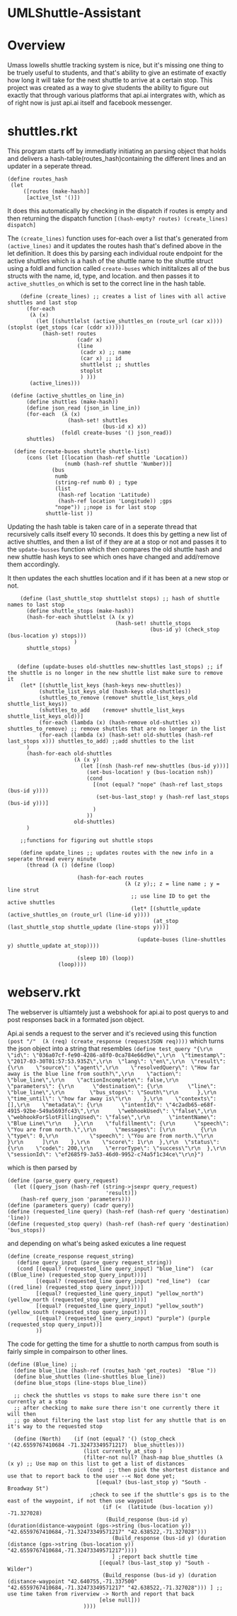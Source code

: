 # UMLShuttle-Assistant

# Overview

Umass lowells shuttle tracking system is nice, but it's missing one thing to be truely useful to students, and that's ability to give an estimate of exactly how long it will take for the next shuttle to arrive at a certain stop. This project was created as a way to give students the ability to figure out exactly that through various platforms that api.ai intergrates with, which as of right now is just api.ai itself and facebook messenger. 


# shuttles.rkt 

This program starts off by immediatly initiating an parsing object that holds and delivers a hash-table(routes_hash)containing the different lines and an updater in a seperate thread.
 ```
 (define routes_hash
  (let
      ([routes (make-hash)]
       [active_lst '()])
```
 It does this automatically by checking in the dispatch if routes is empty and then returning the dispatch function  ```[(hash-empty? routes) (create_lines)  dispatch]``` 

The ```(create_lines)``` function uses for-each over a list that's generated from ```(active_lines)``` and it updates the routes hash that's defined above in the let definition.
It does this by parsing each individual route endpoint for the active shuttles which is a hash of the shuttle name to the shuttle struct using a foldl and function called ```create-buses``` which inititalizes all of the bus structs with the name, id, type, and location. and then passes it to ```active_shuttles_on``` which is set to the correct line in the hash table.

```
    (define (create_lines) ;; creates a list of lines with all active shuttles and last stop
      (for-each
       (λ (x)
         (let [(shuttlelst (active_shuttles_on (route_url (car x)))) (stoplst (get_stops (car (cddr x))))]
           (hash-set! routes
                      (cadr x)
                      (line
                       (cadr x) ;; name
                       (car x) ;; id     
                       shuttlelst ;; shuttles
                       stoplst
                       ) )))
       (active_lines)))

 (define (active_shuttles_on line_in)
      (define shuttles (make-hash))
      (define json_read (json_in line_in))
      (for-each  (λ (x)
                   (hash-set! shuttles
                              (bus-id x) x))   
                 (foldl create-buses '() json_read))
      shuttles)

  (define (create-buses shuttle shuttle-list) 
      (cons (let [(location (hash-ref shuttle 'Location))
                  (numb (hash-ref shuttle 'Number))]
              (bus 
               numb
               (string-ref numb 0) ; type
               (list
                (hash-ref location 'Latitude)
                (hash-ref location 'Longitude)) ;gps 
               "nope")) ;;nope is for last stop
            shuttle-list ))

```

Updating the hash table is taken care of in a seperate thread that recursively calls itself every 10 seconds. It does this by getting a new list of active shuttles, and then a list of if they are at a stop or not and passes it to the ```update-busses``` function which then compares the old shuttle hash and new shuttle hash keys to see which ones have changed and add/remove them accordingly. 

It then updates the each shuttles location and if it has been at a new stop or not.

```      
    (define (last_shuttle_stop shuttlelst stops) ;; hash of shuttle names to last stop
      (define shuttle_stops (make-hash))
      (hash-for-each shuttlelst (λ (x y)
                                  (hash-set! shuttle_stops
                                             (bus-id y) (check_stop (bus-location y) stops)))
                     )
      shuttle_stops)


   (define (update-buses old-shuttles new-shuttles last_stops) ;; if the shuttle is no longer in the new shuttle list make sure to remove it
    (let* [(shuttle_list_keys (hash-keys new-shuttles))
          (shuttle_list_keys_old (hash-keys old-shuttles))
          (shuttles_to_remove (remove* shuttle_list_keys_old shuttle_list_keys))
          (shuttles_to_add    (remove* shuttle_list_keys shuttle_list_keys_old))] 
          (for-each (lambda (x) (hash-remove old-shuttles x))  shuttles_to_remove) ;; remove shuttles that are no longer in the list
          (for-each (lambda (x) (hash-set! old-shuttles (hash-ref last_stops x))) shuttles_to_add) ;;add shuttles to the list
      )
      (hash-for-each old-shuttles
                     (λ (x y)
                       (let [(nsh (hash-ref new-shuttles (bus-id y)))]
                         (set-bus-location! y (bus-location nsh))
                         (cond
                           [(not (equal? "nope" (hash-ref last_stops (bus-id y)))) 
                            (set-bus-last_stop! y (hash-ref last_stops (bus-id y)))]
                           )              
                         ))
                     old-shuttles)
      )

    ;;functions for figuring out shuttle stops
  
    (define update_lines ;; updates routes with the new info in a seperate thread every minute
      (thread (λ () (define (loop)
                      
                      (hash-for-each routes
                                     (λ (z y);; z = line name ; y = line strut
                                       ;; use line ID to get the active shuttles
                                       (let* [(shuttle_update (active_shuttles_on (route_url (line-id y))))
                                              (at_stop (last_shuttle_stop shuttle_update (line-stops y)))]
                                         
                                         (update-buses (line-shuttles y) shuttle_update at_stop))))
                                        
                      (sleep 10) (loop))
                (loop)))) 
```

# webserv.rkt 

The webserver is ultiamtely just a webshook for api.ai to post querys to and post responses back in a formated json object. 

Api.ai sends a request to the server and it's recieved using this function 
```(post "/"  (λ (req) (create_response (requestJSON req))))``` which turns the json object into a string that resembles
 ```(define test_query "{\r\n  \"id\": \"036a07cf-fe90-4286-a8f0-0ca784e66d9e\",\r\n  \"timestamp\": \"2017-03-30T01:57:53.935Z\",\r\n  \"lang\": \"en\",\r\n  \"result\": {\r\n    \"source\": \"agent\",\r\n    \"resolvedQuery\": \"How far away is the blue line from south?\",\r\n    \"action\": \"blue_line\",\r\n    \"actionIncomplete\": false,\r\n    \"parameters\": {\r\n      \"destination\": {\r\n        \"line\": \"blue_line\",\r\n        \"bus_stops\": \"South\"\r\n      },\r\n      \"time_until\": \"how far away is\"\r\n    },\r\n    \"contexts\": [],\r\n    \"metadata\": {\r\n      \"intentId\": \"4c2adb65-e68f-4915-92be-549a5693fc43\",\r\n      \"webhookUsed\": \"false\",\r\n      \"webhookForSlotFillingUsed\": \"false\",\r\n      \"intentName\": \"Blue Line\"\r\n    },\r\n    \"fulfillment\": {\r\n      \"speech\": \"You are from north.\",\r\n      \"messages\": [\r\n        {\r\n          \"type\": 0,\r\n          \"speech\": \"You are from north.\"\r\n        }\r\n      ]\r\n    },\r\n    \"score\": 1\r\n  },\r\n  \"status\": {\r\n    \"code\": 200,\r\n    \"errorType\": \"success\"\r\n  },\r\n  \"sessionId\": \"ef2685f9-3a53-46d0-9952-c74a5f1c34ce\"\r\n}")```

which is then parsed by 

```
(define (parse_query query_request)
  (let ([query_json (hash-ref (string->jsexpr query_request)
                               'result)])
    (hash-ref query_json 'parameters)))
(define (parameters query) (cadr query))
(define (requested_line query) (hash-ref (hash-ref query 'destination) 'line))
(define (requested_stop query) (hash-ref (hash-ref query 'destination) 'bus_stops))
```
and depending on what's being asked exicutes a line request 
```
(define (create_response request_string)
   (define query_input (parse_query request_string))
   (cond [(equal? (requested_line query_input) "blue_line")  (car ((Blue_line) (requested_stop query_input)))]
         [(equal? (requested_line query_input) "red_line")  (car ((red_line) (requested_stop query_input)))]
         [(equal? (requested_line query_input) "yellow_north")  (yellow_north (requested_stop query_input))]
         [(equal? (requested_line query_input) "yellow_south")  (yellow_south (requested_stop query_input))]
         [(equal? (requested_line query_input) "purple") (purple (requested_stop query_input))]
         ))
```

The code for getting the time for a shuttle to north campus from south is fairly simple in compairson to other lines.


```
(define (Blue_line) ;; 
  (define blue_line (hash-ref (routes_hash 'get_routes)  "Blue "))
  (define blue_shuttles (line-shuttles blue_line))
  (define blue_stops (line-stops blue_line))
  
  ;; check the shuttles vs stops to make sure there isn't one currently at a stop
  ;; after checking to make sure there isn't one currently there it will then
  ;; go about filtering the last stop list for any shuttle that is on it's way to the requested stop
  
  (define (North)    (if (not (equal? '() (stop_check '(42.6559767410684 -71.32473349571217)  blue_shuttles)))
                        (list currently_at_stop )
                        (filter-not null? (hash-map blue_shuttles (λ (x y) ;; Use map on this list to get a list of distances
                         (cond  ;; then pick the shortest distance and use that to report back to the user --< Not done yet;
                            [(equal? (bus-last_stop y) "South - Broadway St")
                          ;check to see if the shuttle's gps is to the east of the waypoint, if not then use waypoint
                              (if (<  (latitude (bus-location y)) -71.327028)
                               (Build_response (bus-id y)  (duration(distance-waypoint (gps->string (bus-location y)) "42.6559767410684,-71.32473349571217" "42.638522,-71.327028")))
                                 (Build_response (bus-id y) (duration (distance (gps->string (bus-location y)) "42.6559767410684,-71.32473349571217"))))
                                 ] ;report back shuttle time
                             [(equal? (bus-last_stop y) "South - Wilder")
                              (Build_response (bus-id y) (duration (distance-waypoint "42.640755,-71.337500" "42.6559767410684,-71.32473349571217" "42.638522,-71.327028"))) ] ;; use time taken from riverview -> North and report that back
                             [else null]))
                        ))))
```

